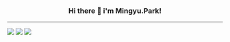 <div align="center">
  
### Hi there 👋 i'm Mingyu.Park!

</div>

* * *

<img src="https://img.shields.io/badge/Python-007396?style=for-the-badge&logo=python&logoColor=white"> <img src="https://img.shields.io/badge/Pycharm-000000?style=for-the-badge&logo=pycharm&logoColor=white"> <img src="https://img.shields.io/badge/visualstudiocode-007ACC?style=for-the-badge&logo=pycharm&logoColor=white"> 


<!--
**miiiingyuuu/miiiingyuuu** is a ✨ _special_ ✨ repository because its `README.md` (this file) appears on your GitHub profile.

Here are some ideas to get you started:

- 🔭 I’m currently working on ...
- 🌱 I’m currently learning ...
- 👯 I’m looking to collaborate on ...
- 🤔 I’m looking for help with ...
- 💬 Ask me about ...
- 📫 How to reach me: ...
- 😄 Pronouns: ...
- ⚡ Fun fact: ...
-->
